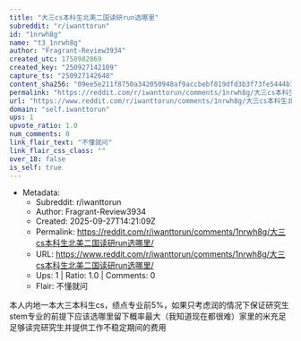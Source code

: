 ```yaml
---
title: "大三cs本科生北美二国读研run选哪里"
subreddit: "r/iwanttorun"
id: "1nrwh8g"
name: "t3_1nrwh8g"
author: "Fragrant-Review3934"
created_utc: 1758982869
created_key: "250927142109"
capture_ts: "250927142648"
content_sha256: "09ee5e211f8750a342050948af9accbebf819dfd3b3f73fe5444b700eb1c21be"
permalink: "https://reddit.com/r/iwanttorun/comments/1nrwh8g/大三cs本科生北美二国读研run选哪里/"
url: "https://www.reddit.com/r/iwanttorun/comments/1nrwh8g/大三cs本科生北美二国读研run选哪里/"
domain: "self.iwanttorun"
ups: 1
upvote_ratio: 1.0
num_comments: 0
link_flair_text: "不懂就问"
link_flair_css_class: ""
over_18: false
is_self: true
---
```


- Metadata:
  - Subreddit: r/iwanttorun
  - Author: Fragrant-Review3934
  - Created: 2025-09-27T14:21:09Z
  - Permalink: https://reddit.com/r/iwanttorun/comments/1nrwh8g/大三cs本科生北美二国读研run选哪里/
  - URL: https://www.reddit.com/r/iwanttorun/comments/1nrwh8g/大三cs本科生北美二国读研run选哪里/
  - Ups: 1 | Ratio: 1.0 | Comments: 0
  - Flair: 不懂就问

本人内地一本大三本科生cs，绩点专业前5%，如果只考虑润的情况下保证研究生stem专业的前提下应该选哪里留下概率最大（我知道现在都很难）家里的米充足足够读完研究生并提供工作不稳定期间的费用
